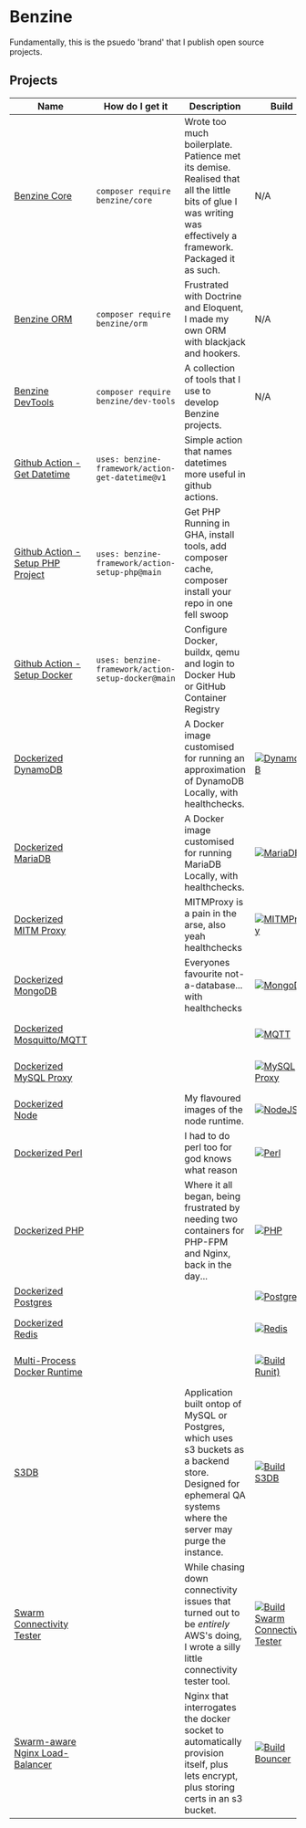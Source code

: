 # Benzine

Fundamentally, this is the psuedo 'brand' that I publish open source projects.

## Projects
| Name                                                                                               | How do I get it                                    | Description                                                                                                                                                        | Build                                                                                                                                                                                                                                                                                        | Tests                                                                                                                                                              | QC                                                                                                                                                                                                                                              |
|----------------------------------------------------------------------------------------------------|----------------------------------------------------|--------------------------------------------------------------------------------------------------------------------------------------------------------------------|----------------------------------------------------------------------------------------------------------------------------------------------------------------------------------------------------------------------------------------------------------------------------------------------|--------------------------------------------------------------------------------------------------------------------------------------------------------------------|-------------------------------------------------------------------------------------------------------------------------------------------------------------------------------------------------------------------------------------------------|
| [Benzine Core](https://github.com/benzine-framework/core)                                          | `composer require benzine/core`                    | Wrote too much boilerplate. Patience met its demise. Realised that all the little bits of glue I was writing was effectively a framework. Packaged it as such.     | N/A                                                                                                                                                                                                                                                                                          | [![PHPUnit](https://github.com/benzine-framework/core/actions/workflows/test.yml/badge.svg)](https://github.com/benzine-framework/core/actions/workflows/test.yml) | [![Trunk.io Check](https://github.com/benzine-framework/core/actions/workflows/trunk.check.yml/badge.svg)](https://github.com/benzine-framework/core/actions/workflows/trunk.check.yml)                                                         |
| [Benzine ORM](https://github.com/benzine-framework/orm)                                            | `composer require benzine/orm`                     | Frustrated with Doctrine and Eloquent, I made my own ORM with blackjack and hookers.                                                                               | N/A                                                                                                                                                                                                                                                                                          | [![PHPUnit](https://github.com/benzine-framework/orm/actions/workflows/test.yml/badge.svg)](https://github.com/benzine-framework/orm/actions/workflows/test.yml)   | [![Trunk.io Check](https://github.com/benzine-framework/orm/actions/workflows/trunk.check.yml/badge.svg)](https://github.com/benzine-framework/orm/actions/workflows/trunk.check.yml)                                                           | 
| [Benzine DevTools](https://github.com/benzine-framework/dev-tools)                                 | `composer require benzine/dev-tools`               | A collection of tools that I use to develop Benzine projects.                                                                                                      | N/A                                                                                                                                                                                                                                                                                          | N/A                                                                                                                                                                | [![Trunk.io Check](https://github.com/benzine-framework/dev-tools/actions/workflows/trunk.check.yml/badge.svg)](https://github.com/benzine-framework/dev-tools/actions/workflows/trunk.check.yml)                                               |
| [Github Action - Get Datetime](https://github.com/benzine-framework/action-get-datetime)           | `uses: benzine-framework/action-get-datetime@v1`   | Simple action that names datetimes more useful in github actions.                                                                                                  |                                                                                                                                                                                                                                                                                              | ![Tests Status](https://img.shields.io/github/actions/workflow/status/benzine-framework/action-get-datetime/test.yml?logo=github&label=Tests)                      | ![QC Status](https://img.shields.io/github/actions/workflow/status/benzine-framework/action-get-datetime/trunk.check.yml?logo=github&label=QC)                                                                                                  |
| [Github Action - Setup PHP Project](https://github.com/benzine-framework/action-setup-php)         | `uses: benzine-framework/action-setup-php@main`    | Get PHP Running in GHA, install tools, add composer cache, composer install your repo in one fell swoop                                                            |                                                                                                                                                                                                                                                                                              | ![Tests Status](https://img.shields.io/github/actions/workflow/status/benzine-framework/action-setup-php/test.yml?logo=github&label=Tests)                         | ![QC Status](https://img.shields.io/github/actions/workflow/status/benzine-framework/action-setup-php/trunk.check.yml?logo=github&label=QC)                                                                                                     |
| [Github Action - Setup Docker](https://github.com/benzine-framework/action-setup-docker)           | `uses: benzine-framework/action-setup-docker@main` | Configure Docker, buildx, qemu and login to Docker Hub or GitHub Container Registry                                                                                |                                                                                                                                                                                                                                                                                              | ![Tests Status](https://img.shields.io/github/actions/workflow/status/benzine-framework/action-setup-docker/test.yml?logo=github&label=Tests)                      | ![QC Status](https://img.shields.io/github/actions/workflow/status/benzine-framework/action-setup-docker/trunk.check.yml?logo=github&label=QC)                                                                                                  |
| [Dockerized DynamoDB](https://github.com/benzine-framework/docker-dynamodb)                        |                                                    | A Docker image customised for running an approximation of DynamoDB Locally, with healthchecks.                                                                     | [![DynamoDB](https://github.com/benzine-framework/docker-dynamodb/actions/workflows/dynamodb.yml/badge.svg)](https://github.com/benzine-framework/docker-dynamodb/actions/workflows/dynamodb.yml)                                                                                            | N/A                                                                                                                                                                | [![Trunk.io Check](https://github.com/benzine-framework/docker-dynamodb/actions/workflows/trunk.check.yml/badge.svg)](https://github.com/benzine-framework/docker-dynamodb/actions/workflows/trunk.check.yml)                                   |
| [Dockerized MariaDB](https://github.com/benzine-framework/docker-mariadb)                          |                                                    | A Docker image customised for running MariaDB Locally, with healthchecks.                                                                                          | [![MariaDB](https://github.com/benzine-framework/docker-mariadb/actions/workflows/build.yml/badge.svg)](https://github.com/benzine-framework/docker-mariadb/actions/workflows/build.yml)                                                                                                     | N/A                                                                                                                                                                | [![Trunk.io Check](https://github.com/benzine-framework/docker-mariadb/actions/workflows/trunk.check.yml/badge.svg)](https://github.com/benzine-framework/docker-mariadb/actions/workflows/trunk.check.yml)                                     |
| [Dockerized MITM Proxy](https://github.com/benzine-framework/docker-mitmproxy)                     |                                                    | MITMProxy is a pain in the arse, also yeah healthchecks                                                                                                            | [![MITMProxy](https://github.com/benzine-framework/docker-mitmproxy/actions/workflows/mitmproxy.yml/badge.svg)](https://github.com/benzine-framework/docker-mitmproxy/actions/workflows/mitmproxy.yml)                                                                                       | N/A                                                                                                                                                                | [![Trunk.io Check](https://github.com/benzine-framework/docker-mitmproxy/actions/workflows/trunk.check.yml/badge.svg)](https://github.com/benzine-framework/docker-mitmproxy/actions/workflows/trunk.check.yml)                                 |
| [Dockerized MongoDB](https://github.com/benzine-framework/docker-mongodb)                          |                                                    | Everyones favourite not-a-database... with healthchecks                                                                                                            | [![MongoDB](https://github.com/benzine-framework/docker-mongodb/actions/workflows/mongodb.yml/badge.svg)](https://github.com/benzine-framework/docker-mongodb/actions/workflows/mongodb.yml)                                                                                                 | N/A                                                                                                                                                                | [![Trunk.io Check](https://github.com/benzine-framework/docker-mongodb/actions/workflows/trunk.check.yml/badge.svg)](https://github.com/benzine-framework/docker-mongodb/actions/workflows/trunk.check.yml)                                     |
| [Dockerized Mosquitto/MQTT](https://github.com/benzine-framework/docker-mqtt)                      |                                                    |                                                                                                                                                                    | [![MQTT](https://github.com/benzine-framework/docker-mqtt/actions/workflows/mqtt.yml/badge.svg)](https://github.com/benzine-framework/docker-mqtt/actions/workflows/mqtt.yml)                                                                                                                | N/A                                                                                                                                                                | [![Trunk.io Check](https://github.com/benzine-framework/docker-mqtt/actions/workflows/trunk.check.yml/badge.svg)](https://github.com/benzine-framework/docker-mqtt/actions/workflows/trunk.check.yml)                                           |
| [Dockerized MySQL Proxy](https://github.com/benzine-framework/docker-mysql-proxy)                  |                                                    |                                                                                                                                                                    | [![MySQL Proxy](https://github.com/benzine-framework/docker-mysql-proxy/actions/workflows/mysql-proxy.yml/badge.svg)](https://github.com/benzine-framework/docker-mysql-proxy/actions/workflows/mysql-proxy.yml)                                                                             | N/A                                                                                                                                                                | [![Trunk.io Check](https://github.com/benzine-framework/docker-mysql-proxy/actions/workflows/trunk.check.yml/badge.svg)](https://github.com/benzine-framework/docker-mysql-proxy/actions/workflows/trunk.check.yml)                             |
| [Dockerized Node](https://github.com/benzine-framework/docker-node)                                |                                                    | My flavoured images of the node runtime.                                                                                                                           | [![NodeJS](https://github.com/benzine-framework/docker-node/actions/workflows/node.yml/badge.svg)](https://github.com/benzine-framework/docker-node/actions/workflows/node.yml)                                                                                                              | N/A                                                                                                                                                                | [![Trunk.io Check](https://github.com/benzine-framework/docker-node/actions/workflows/trunk.check.yml/badge.svg)](https://github.com/benzine-framework/docker-node/actions/workflows/trunk.check.yml)                                           |
| [Dockerized Perl](https://github.com/benzine-framework/docker-perl)                                |                                                    | I had to do perl too for god knows what reason                                                                                                                     | [![Perl](https://github.com/benzine-framework/docker-perl/actions/workflows/perl.yml/badge.svg)](https://github.com/benzine-framework/docker-perl/actions/workflows/perl.yml)                                                                                                                | N/A                                                                                                                                                                | [![Trunk.io Check](https://github.com/benzine-framework/docker-perl/actions/workflows/trunk.check.yml/badge.svg)](https://github.com/benzine-framework/docker-perl/actions/workflows/trunk.check.yml)                                           |
| [Dockerized PHP](https://github.com/benzine-framework/docker-php)                                  |                                                    | Where it all began, being frustrated by needing two containers for PHP-FPM and Nginx, back in the day...                                                           | [![PHP](https://github.com/benzine-framework/docker-php/actions/workflows/php.yml/badge.svg)](https://github.com/benzine-framework/docker-php/actions/workflows/php.yml)                                                                                                                     | N/A                                                                                                                                                                | [![Trunk.io Check](https://github.com/benzine-framework/docker-php/actions/workflows/trunk.check.yml/badge.svg)](https://github.com/benzine-framework/docker-php/actions/workflows/trunk.check.yml)                                             |                                                                  
| [Dockerized Postgres](https://github.com/benzine-framework/docker-postgres)                        |                                                    |                                                                                                                                                                    | [![Postgres](https://github.com/benzine-framework/docker-postgres/actions/workflows/postgres.yml/badge.svg)](https://github.com/benzine-framework/docker-postgres/actions/workflows/postgres.yml)                                                                                            | N/A                                                                                                                                                                | [![.io Check](https://github.com/benzine-framework/docker-postgres/actions/workflows/trunk.check.yml/badge.svg)](https://github.com/benzine-framework/docker-postgres/actions/workflows/trunk.check.yml)                                        |
| [Dockerized Redis](https://github.com/benzine-framework/docker-redis)                              |                                                    |                                                                                                                                                                    | [![Redis](https://github.com/benzine-framework/docker-redis/actions/workflows/redis.yml/badge.svg)](https://github.com/benzine-framework/docker-redis/actions/workflows/redis.yml)                                                                                                           | N/A                                                                                                                                                                | [![Trunk.io Check](https://github.com/benzine-framework/docker-redis/actions/workflows/trunk.check.yml/badge.svg)](https://github.com/benzine-framework/docker-redis/actions/workflows/trunk.check.yml)                                         |
| [Multi-Process Docker Runtime](https://github.com/benzine-framework/docker-runit)                  |                                                    |                                                                                                                                                                    | [![Build Runit)](https://github.com/benzine-framework/docker-runit/actions/workflows/runit.yml/badge.svg)](https://github.com/benzine-framework/docker-runit/actions/workflows/runit.yml)                                                                                                    | N/A                                                                                                                                                                | [![Trunk.io Check](https://github.com/benzine-framework/docker-runit/actions/workflows/trunk.check.yml/badge.svg)](https://github.com/benzine-framework/docker-runit/actions/workflows/trunk.check.yml)                                         |
| [S3DB](https://github.com/benzine-framework/docker-s3db)                                           |                                                    | Application built ontop of MySQL or Postgres, which uses s3 buckets as a backend store. Designed for ephemeral QA systems where the server may purge the instance. | [![Build S3DB](https://github.com/benzine-framework/docker-s3db/actions/workflows/build.yml/badge.svg)](https://github.com/benzine-framework/docker-s3db/actions/workflows/build.yml)                                                                                                        | N/A                                                                                                                                                                | [![Trunk.io Check](https://github.com/benzine-framework/docker-s3db/actions/workflows/trunk.check.yml/badge.svg)](https://github.com/benzine-framework/docker-s3db/actions/workflows/trunk.check.yml)                                           |
| [Swarm Connectivity Tester](https://github.com/benzine-framework/docker-swarm-connectivity-tester) |                                                    | While chasing down connectivity issues that turned out to be *entirely* AWS's doing, I wrote a silly little connectivity tester tool.                              | [![Build Swarm Connectivity Tester](https://github.com/benzine-framework/docker-swarm-connectivity-tester/actions/workflows/swarm-connectivity-tester.yml/badge.svg)](https://github.com/benzine-framework/docker-swarm-connectivity-tester/actions/workflows/swarm-connectivity-tester.yml) | N/A                                                                                                                                                                | [![Trunk.io Check](https://github.com/benzine-framework/docker-swarm-connectivity-tester/actions/workflows/trunk.check.yml/badge.svg)](https://github.com/benzine-framework/docker-swarm-connectivity-tester/actions/workflows/trunk.check.yml) |
| [Swarm-aware Nginx Load-Balancer](https://github.com/benzine-framework/docker-swarm-loadbalancer)  |                                                    | Nginx that interrogates the docker socket to automatically provision itself, plus lets encrypt, plus storing certs in an s3 bucket.                                | [![Build Bouncer](https://github.com/benzine-framework/docker-swarm-loadbalancer/actions/workflows/bouncer.yml/badge.svg)](https://github.com/benzine-framework/docker-swarm-loadbalancer/actions/workflows/bouncer.yml)                                                                     | N/A                                                                                                                                                                | [![Trunk.io Check](https://github.com/benzine-framework/docker-swarm-loadbalancer/actions/workflows/trunk.check.yml/badge.svg)](https://github.com/benzine-framework/docker-swarm-loadbalancer/actions/workflows/trunk.check.yml)               |



